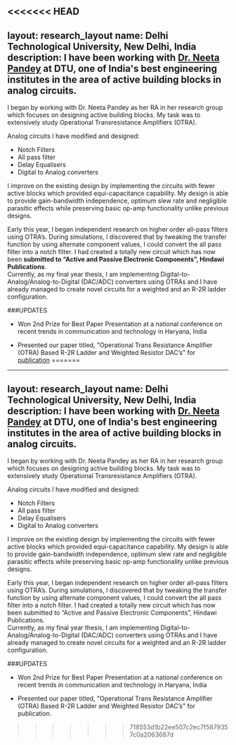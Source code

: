 <<<<<<< HEAD
---
layout: research_layout
name: Delhi Technological University, New Delhi, India
description: I have been working with <a href="https://scholar.google.co.in/citations?user=7pew59gAAAAJ&hl=en">Dr. Neeta Pandey</a> at DTU, one of India's best engineering institutes in the area of active building blocks in analog circuits. 
---

I began by working with Dr. Neeta Pandey as her RA in her research group which focuses on designing active building blocks. My task was to extensively study Operational Transresistance Amplifiers (OTRA).  

Analog circuits I have modified and designed:

+ Notch Filters
+ All pass filter
+ Delay Equalisers
+ Digital to Analog converters

 I improve on the existing design by implementing the circuits with fewer active blocks which provided equi-capacitance capability. My design is able to provide gain-bandwidth independence, optimum slew rate and negligible parasitic effects while preserving basic op-amp functionality unlike previous designs.  

Early this year, I began independent research on higher order all-pass filters using OTRA’s. During simulations, I discovered that by tweaking the transfer function by using alternate component values, I could convert the all pass filter into a notch filter. I had created a totally new circuit which has now been **submitted to “Active and Passive Electronic Components”, Hindawi Publications**.  
Currently, as my final year thesis, I am implementing Digital-to-Analog/Analog-to-Digital (DAC/ADC) converters using OTRAs and I have already managed to create novel circuits for a weighted and an R-2R ladder configuration.

###UPDATES

* Won 2nd Prize for Best Paper Presentation at a national conference on recent trends in communication and technology in Haryana, India

* Presented our paper titled, "Operational Trans Resistance Amplifier (OTRA) Based R-2R Ladder and Weighted Resistor DAC’s" for [publication](http://www.arresearchpublication.com/images/shortpdf/1447868515_1224J.pdf)
=======
---
layout: research_layout
name: Delhi Technological University, New Delhi, India
description: I have been working with <a href="https://scholar.google.co.in/citations?user=7pew59gAAAAJ&hl=en">Dr. Neeta Pandey</a> at DTU, one of India's best engineering institutes in the area of active building blocks in analog circuits. 
---

I began by working with Dr. Neeta Pandey as her RA in her research group which focuses on designing active building blocks. My task was to extensively study Operational Transresistance Amplifiers (OTRA).  

Analog circuits I have modified and designed:

+ Notch Filters
+ All pass filter
+ Delay Equalisers
+ Digital to Analog converters

 I improve on the existing design by implementing the circuits with fewer active blocks which provided equi-capacitance capability. My design is able to provide gain-bandwidth independence, optimum slew rate and negligible parasitic effects while preserving basic op-amp functionality unlike previous designs.  

Early this year, I began independent research on higher order all-pass filters using OTRA’s. During simulations, I discovered that by tweaking the transfer function by using alternate component values, I could convert the all pass filter into a notch filter. I had created a totally new circuit which has now been submitted to “Active and Passive Electronic Components”, Hindawi Publications.  
Currently, as my final year thesis, I am implementing Digital-to-Analog/Analog-to-Digital (DAC/ADC) converters using OTRAs and I have already managed to create novel circuits for a weighted and an R-2R ladder configuration.

###UPDATES

* Won 2nd Prize for Best Paper Presentation at a national conference on recent trends in communication and technology in Haryana, India

* Presented our paper titled, "Operational Trans Resistance Amplifier (OTRA) Based R-2R Ladder and Weighted Resistor DAC’s" for publication.
>>>>>>> 718553d1b22ee507c2ec7f5879357c0a2063687d
